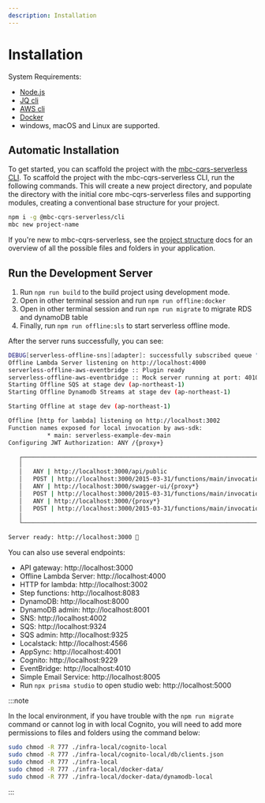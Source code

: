 ```yaml
---
description: Installation
---
```


# Installation

System Requirements:

- [Node.js](https://nodejs.org/en/download/package-manager)
- [JQ cli](https://jqlang.github.io/jq/download/)
- [AWS cli](https://docs.aws.amazon.com/cli/latest/userguide/getting-started-install.html)
- [Docker](https://docs.docker.com/engine/install/)
- windows, macOS and Linux are supported.

## Automatic Installation

To get started, you can scaffold the project with the [mbc-cqrs-serverless CLI](./cli.md). To scaffold the project with the mbc-cqrs-serverless CLI, run the following commands. This will create a new project directory, and populate the directory with the initial core mbc-cqrs-serverless files and supporting modules, creating a conventional base structure for your project.

```bash
npm i -g @mbc-cqrs-serverless/cli
mbc new project-name
```

If you're new to mbc-cqrs-serverless, see the [project structure](./project-structure.md) docs for an overview of all the possible files and folders in your application.

## Run the Development Server

1. Run `npm run build` to the build project using development mode.
2. Open in other terminal session and run `npm run offline:docker`
3. Open in other terminal session and run `npm run migrate` to migrate RDS and dynamoDB table
4. Finally, run `npm run offline:sls` to start serverless offline mode.

After the server runs successfully, you can see:

```bash
DEBUG[serverless-offline-sns][adapter]: successfully subscribed queue "http://localhost:9324/101010101010/notification-queue" to topic: "arn:aws:sns:ap-northeast-1:101010101010:MySnsTopic"
Offline Lambda Server listening on http://localhost:4000
serverless-offline-aws-eventbridge :: Plugin ready
serverless-offline-aws-eventbridge :: Mock server running at port: 4010
Starting Offline SQS at stage dev (ap-northeast-1)
Starting Offline Dynamodb Streams at stage dev (ap-northeast-1)

Starting Offline at stage dev (ap-northeast-1)

Offline [http for lambda] listening on http://localhost:3002
Function names exposed for local invocation by aws-sdk:
           * main: serverless-example-dev-main
Configuring JWT Authorization: ANY /{proxy+}

   ┌────────────────────────────────────────────────────────────────────────┐
   │                                                                        │
   │   ANY | http://localhost:3000/api/public                               │
   │   POST | http://localhost:3000/2015-03-31/functions/main/invocations   │
   │   ANY | http://localhost:3000/swagger-ui/{proxy*}                      │
   │   POST | http://localhost:3000/2015-03-31/functions/main/invocations   │
   │   ANY | http://localhost:3000/{proxy*}                                 │
   │   POST | http://localhost:3000/2015-03-31/functions/main/invocations   │
   │                                                                        │
   └────────────────────────────────────────────────────────────────────────┘

Server ready: http://localhost:3000 🚀
```

You can also use several endpoints:

- API gateway: http://localhost:3000
- Offline Lambda Server: http://localhost:4000
- HTTP for lambda: http://localhost:3002
- Step functions: http://localhost:8083
- DynamoDB: http://localhost:8000
- DynamoDB admin: http://localhost:8001
- SNS: http://localhost:4002
- SQS: http://localhost:9324
- SQS admin: http://localhost:9325
- Localstack: http://localhost:4566
- AppSync: http://localhost:4001
- Cognito: http://localhost:9229
- EventBridge: http://localhost:4010
- Simple Email Service: http://localhost:8005
- Run `npx prisma studio` to open studio web: http://localhost:5000

:::note

In the local environment, if you have trouble with the `npm run migrate` command or cannot log in with local Cognito, you will need to add more permissions to files and folders using the command below:

```bash
sudo chmod -R 777 ./infra-local/cognito-local
sudo chmod -R 777 ./infra-local/cognito-local/db/clients.json
sudo chmod -R 777 ./infra-local
sudo chmod -R 777 ./infra-local/docker-data/
sudo chmod -R 777 ./infra-local/docker-data/dynamodb-local
```

:::
